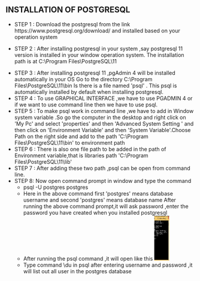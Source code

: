 

<!DOCTYPE html>
<html>
<head>
	
</head>
<body>
<h2>INSTALLATION OF POSTGRESQL</h2>
<ul>
	<li>
		STEP 1 : Download the postgresql from the link https://www.postgresql.org/download/ and installed based on your operation system
	</li>
	<li>
		
STEP 2 : After installing postgresql in your system ,say postgresql 11 version is installed in your window operation system.
 The installation path is at C:\Program Files\PostgreSQL\11 
	</li>
	<li>
		STEP 3 : After installing postgresql 11 ,pgAdmin 4 will be installed automatically in your OS
   Go to the directory C:\Program Files\PostgreSQL\11\bin 
   Is there is a file named 'psql' . This psql is automatically installed by default when installing postgresql.
	</li>
	<li>
	STEP 4 : To use GRAPHICAL INTERFACE ,we have to use PGADMIN 4 or if we want to use command line then we have to use psql.	
	</li>
	<li> STEP 5 : To make psql work in command line ,we have to add in Window system variable .So go the computer in the desktop and right click on 'My Pc' and select 'properties' and then 'Advanced System Setting ' and then click on 'Environment Variable' and then 'System Variable'.Choose Path on the right side and add to the path 'C:\Program Files\PostgreSQL\11\bin' to environment path </li>
	<li> STEP 6 : There is also one file path to be added in the path of Environment variable,that is 
 libraries path 'C:\Program Files\PostgreSQL\11\lib'</li>
	<li> STEP 7 : After adding these two path ,psql can be open from command line.</li>
	<li> STEP 8: Now open command prompt in window and type the command 
		 <ul >
			 	<li>
			 	   psql -U postgres  postgres
			    </li>
			    <li>
			    	Here in the above command first 'postgres' means database username and second 'postgres' means database name
			    	After running the above command prompt,it will ask password ,enter the password you have created when you installed postgresql
			    </li>
			    <li>
			    	After running the psql command ,it will open like this <img src="img/psql_command.jpg" style="width: 40px;height: 120px">
			    </li>
			    <li>
			    	Type command \du in psql after entering username and password ,it will list out all user in the postgres database
			    </li>
		   </ul>
		 </li>

		





 




 </ul>
</body>
</html>


